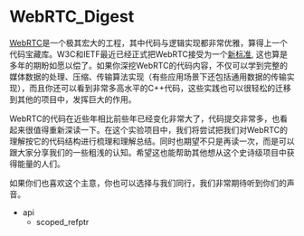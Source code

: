 # WebRTC_Digest

[WebRTC](https://webrtc.org/)是一个极其宏大的工程，其中代码与逻辑实现都非常优雅，算得上一个代码宝藏库。W3C和IETF最近已经正式把WebRTC接受为一个[新标准](https://www.w3.org/TR/webrtc/), 这也算是多年的期盼如愿以偿了。如果你深挖WebRTC的代码内容，不仅可以学到完整的媒体数据的处理、压缩、传输算法实现（有些应用场景下还包括通用数据的传输实现），而且你还可以看到非常多高水平的C++代码，这些实践也可以很轻松的迁移到其他的项目中，发挥巨大的作用。

WebRTC的代码在近些年相比前些年已经变化非常大了，代码提交非常多，也看起来很值得重新深读一下。在这个实验项目中，我们将尝试把我们对WebRTC的理解按它的代码结构进行梳理和理解总结。同时也期望不只是再读一次，而是可以跟大家分享我们的一些粗浅的认知。希望这也能帮助其他想从这个史诗级项目中获得能量的人们。

如果你们也喜欢这个主意，你也可以选择与我们同行，我们非常期待听到你们的声音。

  * api
    * scoped_refptr